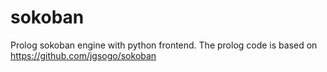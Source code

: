 # sokoban
Prolog sokoban engine with python frontend.
The prolog code is based on https://github.com/jgsogo/sokoban
